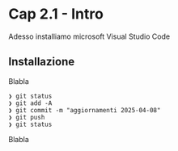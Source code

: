 # <a name="top"></a> Cap 2.1 - Intro

Adesso installiamo microsoft Visual Studio Code


## Installazione

Blabla

```shell
❯ git status
❯ git add -A
❯ git commit -m "aggiornamenti 2025-04-08"
❯ git push
❯ git status
```

Blabla


